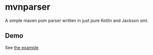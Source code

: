 # mvnparser

A simple maven pom parser written in just pure Kotlin and Jackson xml.

## Demo

See [the example](./src/main/kotlin/com/github/lukpier/techradar/examples/SamplePomParser.kt)
